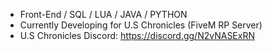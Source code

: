 - Front-End / SQL / LUA / JAVA / PYTHON
- Currently Developing for U.S Chronicles (FiveM RP Server)
- U.S Chronicles Discord: https://discord.gg/N2vNASExRN
